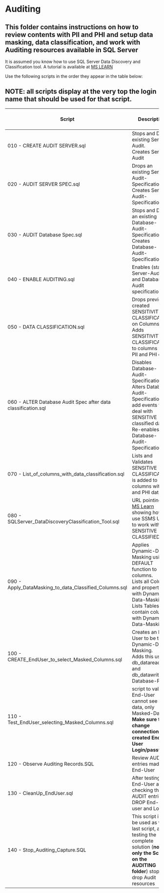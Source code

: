 # Auditing

## This folder contains instructions on how to review contents with PII and PHI and setup data masking, data classification, and work with Auditing resources available in SQL Server

It is assumed you know how to use SQL Server Data Discovery and Classification tool. A tutorial is available at [MS LEARN](https://learn.microsoft.com/en-us/sql/relational-databases/security/sql-data-discovery-and-classification?view=sql-server-ver16&tabs=t-sql)

Use the following scripts in the order they appear in the table below:

## NOTE: all scripts display at the very top the **login name** that should be used for that script. 

| Script | Description  | SQL Server on VM | Azure SQL DB | Azure SQL MI |
| ----------- | ----------- | ----------- | ----------- | ----------- |
| 010 - CREATE AUDIT SERVER.sql                                  | Stops and Drops existing <named> Server-Audit.<br> Creates <named> Server-Audit    |  Y | ? | ? |
| 020 - AUDIT SERVER SPEC.sql                                    | Drops an existing <named> Server-Audit-Specification.<br> Creates <named> Server-Audit-Specification    |  Y | ? | ? |
| 030 - AUDIT Database Spec.sql                                  | Stops and Drops an existing <named> Database-Audit-Specification.<br> Creates <named> Database-Audit-Specification    |  Y | ? | ? |
| 040 - ENABLE AUDITING.sql                                      | Enables (starts) Server-Audit and Database-Audit specifications   | Y | ? | ? |
| 050 - DATA CLASSIFICATION.sql                                  | Drops previously created SENSITIVITY CLASSIFICATION on Columns.<br> Adds  SENSITIVITY CLASSIFICATION to columns with PII and PHI data   | Y | ? | ? |
| 060 - ALTER Database Audit Spec after data classification.sql  | Disables <named> Database-Audit-Specification.<br> Alters <named> Database-Audit-Specification to add events that deal with SENSITIVE classified data.<br> Re-enables <named> Database-Audit-Specification.  | Y | ? | ? |
| 070 - List_of_columns_with_data_classification.sql             | Lists and Validates SENSITIVE CLASSIFICATION is added to columns with PII and PHI data   | Y | ? | ? |
| 080 - SQLServer_DataDiscoveryClassification_Tool.sql           | URL pointing to [MS Learn](https://learn.microsoft.com/en-us/sql/relational-databases/security/sql-data-discovery-and-classification?view=sql-server-ver16&tabs=t-sql) showing how to use SSMS UI tool to work with SENSITIVE CLASSIFIED data   | Y | ? | ? |
| 090 - Apply_DataMasking_to_data_Classified_Columns.sql         | Applies Dynamic-Data-Masking using DEFAULT function to columns.<br> Lists all Columns and properties with Dynamic-Data-Masking.<br> Lists Tables that contain columns with Dynamic-Data-Masking    | Y | ? | ? |
| 100 - CREATE_EndUser_to_select_Masked_Columns.sql              | Creates an End-User to be test Dynamic-Data-Masking.<br> Adds this user to db_datareader and db_datawriter Database-Roles.    | Y | ? | ? |
| 110 - Test_EndUser_selecting_Masked_Columns.sql                | script to validate End-User cannot see raw-data, only Masked-Data.<br>**Make sure to change connection to created End-User Login/password**    | Y | ? | ? |
| 120 - Observe Auditing Records.SQL                             | Review AUDIT entries made by End-User   | Y | ? | ? |
| 130 - CleanUp_EndUser.sql                                      | After testing End-User and checking the AUDIT entries, DROP End-User user and Login  | Y | ? | ? |
| 140 - Stop_Auditing_Capture.SQL                                | This script is to be used as very last script, after testing the complete solution (**not only the Scripts on the AUDITING folder**) stop and drop Audit resources  | Y | ? | ? |
